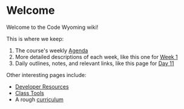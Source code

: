 # Welcome
Welcome to the Code Wyoming wiki!

This is where we keep:

1. The course's weekly [Agenda](Agenda)
2. More detailed descriptions of each week, like this one for [Week 1](Week-1)
3. Daily outlines, notes, and relevant links, like this page for [Day 11](Day-11)


Other interesting pages include:

* [Developer Resources](Developer-Resources)
* [Class Tools](Class-Tools)
* A rough [curriculum](Curriculum)
